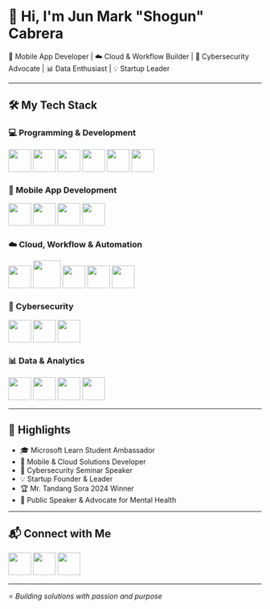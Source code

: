 # 👋 Hi, I'm Jun Mark "Shogun" Cabrera  

🚀 Mobile App Developer | ☁️ Cloud & Workflow Builder | 🔐 Cybersecurity Advocate | 📊 Data Enthusiast | 💡 Startup Leader  

---

## 🛠️ My Tech Stack  

### 💻 Programming & Development  
<p>
  <img src="https://cdn.jsdelivr.net/gh/devicons/devicon/icons/python/python-original.svg" width="45"/>
  <img src="https://cdn.jsdelivr.net/gh/devicons/devicon/icons/java/java-original.svg" width="45"/>
  <img src="https://cdn.jsdelivr.net/gh/devicons/devicon/icons/javascript/javascript-original.svg" width="45"/>
  <img src="https://cdn.jsdelivr.net/gh/devicons/devicon/icons/react/react-original.svg" width="45"/>
  <img src="https://cdn.jsdelivr.net/gh/devicons/devicon/icons/git/git-original.svg" width="45"/>
  <img src="https://cdn.jsdelivr.net/gh/devicons/devicon/icons/github/github-original.svg" width="45"/>
</p>

### 📱 Mobile App Development  
<p>
  <img src="https://cdn.jsdelivr.net/gh/devicons/devicon/icons/flutter/flutter-original.svg" width="45"/>
  <img src="https://cdn.jsdelivr.net/gh/devicons/devicon/icons/android/android-original.svg" width="45"/>
  <img src="https://cdn.jsdelivr.net/gh/devicons/devicon/icons/apple/apple-original.svg" width="45"/>
  <img src="https://storage.googleapis.com/cms-storage-bucket/flutter-logo-sharing.70760bf1e88b184bb1bc.png" width="45"/>
</p>

### ☁️ Cloud, Workflow & Automation  
<p>
  <img src="https://cdn.jsdelivr.net/gh/devicons/devicon/icons/azure/azure-original.svg" width="45"/>
  <img src="https://upload.wikimedia.org/wikipedia/commons/thumb/9/93/Amazon_Web_Services_Logo.svg/1200px-Amazon_Web_Services_Logo.svg.png" width="55"/>
  <img src="https://framerusercontent.com/images/RKFHbzSnaYtstvbBhns4JgvXFQ.png" width="45"/>
  <img src="https://www.paitgroup.com/hs-fs/hubfs/Power-Automate-22.png" width="45"/>
  <img src="https://targetintegration.com/wp-content/uploads//2022/07/thumbnail-1.png" width="45"/>
</p>

### 🔐 Cybersecurity  
<p>
  <img src="https://www.kali.org/images/kali-logo.svg" width="45"/>
  <img src="https://upload.wikimedia.org/wikipedia/commons/d/df/Wireshark_icon.svg" width="45"/>
  <img src="https://avatars.githubusercontent.com/u/11917372?s=200&v=4" width="45"/> <!-- Metasploit -->
</p>

### 📊 Data & Analytics  
<p>
  <img src="https://img.icons8.com/color/48/power-bi.png" width="45"/>
  <img src="https://cdn.jsdelivr.net/gh/devicons/devicon/icons/excel/excel-original.svg" width="45"/>
  <img src="https://cdn.jsdelivr.net/gh/devicons/devicon/icons/pandas/pandas-original.svg" width="45"/>
  <img src="https://matplotlib.org/stable/_static/logo2.svg" width="45"/>
</p>

---

## 🌟 Highlights  
- 🎓 Microsoft Learn Student Ambassador  
- 📱 Mobile & Cloud Solutions Developer  
- 🔐 Cybersecurity Seminar Speaker  
- 💡 Startup Founder & Leader  
- 🏆 Mr. Tandang Sora 2024 Winner  
- 📢 Public Speaker & Advocate for Mental Health  

---

## 📬 Connect with Me  
<p>
  <a href="https://www.linkedin.com/in/jmcabrera-theshogun/" target="_blank"><img src="https://cdn.jsdelivr.net/gh/devicons/devicon/icons/linkedin/linkedin-original.svg" width="45"/></a>
  <a href="https://github.com/EYYYYYYYYYY" target="_blank"><img src="https://cdn.jsdelivr.net/gh/devicons/devicon/icons/github/github-original.svg" width="45"/></a>
  <a href="mailto:your@email.com"><img src="https://img.icons8.com/color/48/gmail.png" width="45"/></a>
</p>

---
⭐️ *Building solutions with passion and purpose*
